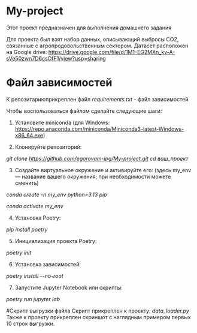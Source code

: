 # My-project
Этот проект предназначен для выполнения домашнего задания

Для проекта был взят набор данных, описывающий выбросы CO2, связанные с агропродовольственным сектором. Датасет расположен на Google drive:
https://drive.google.com/file/d/1M1-EG2MXn_kv-A-sVe50zwn7D6csOfF1/view?usp=sharing

# Файл зависимостей
К репозитариюприкреплен файл *requirements.txt* - файл зависимостей

Чтобы воспользоваться файлом сделайте следующие шаги:

1. Установите miniconda 
(для Windows: https://repo.anaconda.com/miniconda/Miniconda3-latest-Windows-x86_64.exe)

2. Клонируйте репозиторий:

*git clone https://github.com/egorovam-jpg/My-project.git
cd ваш_проект*

3. Создайте виртуальное окружение и активируйте его:
(здесь my_env — название вашего окружения; при необходимости можете сменить)

*conda create -n my_env python=3.13 pip*

*conda activate my_env*

4. Установка Poetry:

*pip install poetry*

5. Инициализация проекта Poetry:

*poetry init*

6. Установка зависимостей:

*poetry install --no-root*

7. Запустите Jupyter Notebook или скрипты:

*poetry run jupyter lab*


#Скрипт выгрузки файла
Скрипт прикреплен к проекту: *data_loader.py*
Также к проекту прикреплен скриншот с наглядным примером первых 10 строк выгрузки.


